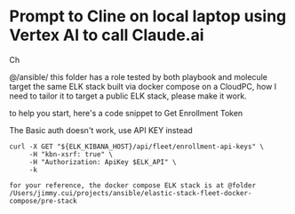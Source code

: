 # Prompt to Cline on local laptop using Vertex AI to call Claude.ai

Ch

@/ansible/ 
this folder has a role tested by both playbook and molecule target the same ELK stack built via docker compose on a CloudPC, how I need to tailor it to target a public ELK stack, please make it work.

to help you start, here's a code snippet to Get Enrollment Token 

The Basic auth doesn't work, use API KEY instead
```
curl -X GET "${ELK_KIBANA_HOST}/api/fleet/enrollment-api-keys" \
     -H "kbn-xsrf: true" \
     -H "Authorization: ApiKey $ELK_API" \
     -k

for your reference, the docker compose ELK stack is at @folder /Users/jimmy.cui/projects/ansible/elastic-stack-fleet-docker-compose/pre-stack

